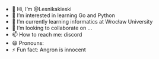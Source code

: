 - 👋 Hi, I’m @Lesnikakieski
- 👀 I’m interested in learning Go and Python
- 🌱 I’m currently learning informatics at Wrocław University
- 💞️ I’m looking to collaborate on ...
- 📫 How to reach me: discord 
- 😄 Pronouns: 
- ⚡ Fun fact: Angron is innocent

<!---
Lesnikakieski/Lesnikakieski is a ✨ special ✨ repository because its `README.md` (this file) appears on your GitHub profile.
You can click the Preview link to take a look at your changes.
--->
